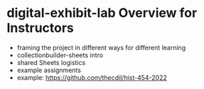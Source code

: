 # digital-exhibit-lab Overview for Instructors

- framing the project in different ways for different learning
- collectionbuilder-sheets intro
- shared Sheets logistics
- example assignments
- example: https://github.com/thecdil/hist-454-2022
